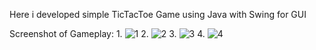 Here i developed simple TicTacToe Game using Java with Swing for GUI

Screenshot of Gameplay:
1.
![1](https://user-images.githubusercontent.com/71403848/218259835-d27b3932-7de2-4eb3-a329-52086a29342f.png)
2.
![2](https://user-images.githubusercontent.com/71403848/218259841-9e8b0b24-21dc-4635-9c01-7ed09fad8979.png)
3.
![3](https://user-images.githubusercontent.com/71403848/218259845-0e7b9139-3b09-4485-a3d9-dbf3ece7b5ac.png)
4.
![4](https://user-images.githubusercontent.com/71403848/218259848-54bb2d36-b7b1-4a4a-96fb-3393cdfca8a5.png)
